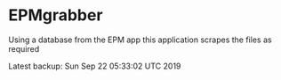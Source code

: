 # EPMgrabber
Using a database from the EPM app this application scrapes the files as required


Latest backup: Sun Sep 22 05:33:02 UTC 2019
